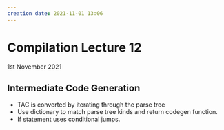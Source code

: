 ```yaml
---
creation date: 2021-11-01 13:06
---
```

#  Compilation Lecture 12
1st November 2021

## Intermediate Code Generation
- TAC is converted by iterating through the parse tree
- Use dictionary to match parse tree kinds and return codegen function.
- If statement uses conditional jumps.